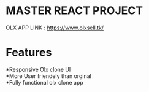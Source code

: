  # MASTER REACT PROJECT 

 OLX APP LINK : https://www.olxsell.tk/
 # Features <br>
  *Responsive Olx clone UI <br>
  *More User friendely than orginal <br>
  *Fully functional olx clone app <br>
 

